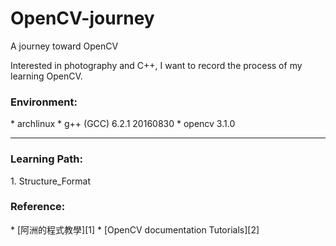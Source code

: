 <h1>OpenCV-journey</h1>

A journey toward OpenCV

Interested in photography and C++, I want to record the process of my learning OpenCV.

<h3>Environment:</h3>
* archlinux
* g++ (GCC) 6.2.1 20160830
* opencv 3.1.0

* * *

<h3>Learning Path:</h3>
1. Structure_Format

<h3>Reference:</h3>
* [阿洲的程式教學][1]
* [OpenCV documentation Tutorials][2]

[1]: http://monkeycoding.com/?page_id=12
[2]: http://opencv.org/documentation.html
